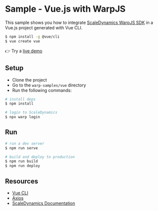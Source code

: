 # Sample - Vue.js with WarpJS

This sample shows you how to integrate [ScaleDynamics WarpJS SDK](https://scaledynamics.com/) in a Vue.js project generated with Vue CLI.

```bash
$ npm install -g @vue/cli
$ vue create vue
```

👉 Try a [live demo](https://sample-vue.scaledynamics.cloud/)

## Setup

- Clone the project
- Go to the `warp-samples/vue` directory
- Run the following commands:

```bash
# install deps
$ npm install

# login to ScaleDynamics
$ npx warp login
```

## Run

```bash
# run a dev server
$ npm run serve

# build and deploy to production
$ npm run build
$ npm run deploy
```

## Resources

- [Vue CLI](https://cli.vuejs.org/)
- [Axios](https://github.com/axios/axios)
- [ScaleDynamics Documentation](https://docs.scaledynamics.com/)
